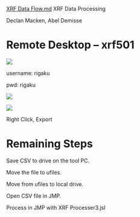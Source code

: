 
[XRF Data Flow.md](https://github.com/user-attachments/files/22752522/XRF.Data.Flow.md)
XRF Data Processing

Declan Macken\, Abel Demisse

# Remote Desktop – xrf501

![]([img%5CXRF%20Data%20Flow_0.png](https://github.com/SpannerHead11/JMP-Scripts/blob/main/IMG/XRF%20Data%20Flow_0.png))

username: rigaku

pwd: rigaku

![](img%5CXRF%20Data%20Flow_1.png)

![](img%5CXRF%20Data%20Flow_2.png)

Right Click\, Export

# Remaining Steps

Save CSV to drive on the tool PC\.

Move the file to ufiles\.

Move from ufiles to local drive\.

Open CSV file in JMP\.

Process in JMP with XRF Processer3\.jsl

